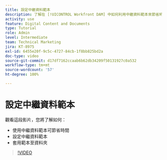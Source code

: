 ```yaml
---
title: 設定中繼資料範本
description: 了解在 [!UICONTROL Workfront DAM] 中如何利用中繼資料範本來節省時間、設定中繼資料範本，以及套用範本到資料夾。
activity: use
feature: Digital Content and Documents
type: Tutorial
role: Admin
level: Intermediate
team: Technical Marketing
jira: KT-8975
exl-id: 6455e20f-9c5c-4727-84cb-1f8bb825bd2a
doc-type: video
source-git-commit: d17df7162ccaab6b62db34209f50131927c0a532
workflow-type: tm+mt
source-wordcount: '57'
ht-degree: 100%

---
```


# 設定中繼資料範本

觀看這段影片，您將了解如何：

* 使用中繼資料範本可節省時間
* 設定中繼資料範本
* 套用範本至資料夾

>[!VIDEO](https://video.tv.adobe.com/v/335238/?quality=12&learn=on&enablevpops)
